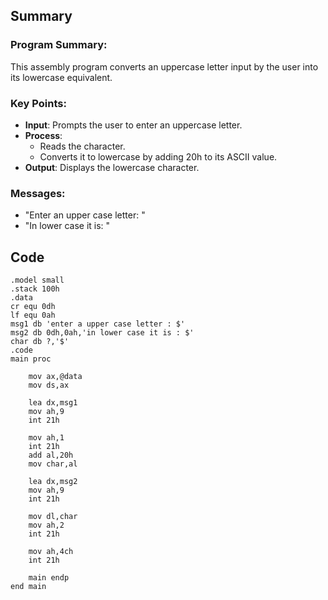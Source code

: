 ## Summary

### Program Summary:
This assembly program converts an uppercase letter input by the user into its lowercase equivalent.

### Key Points:
- **Input**: Prompts the user to enter an uppercase letter.
- **Process**: 
  - Reads the character.
  - Converts it to lowercase by adding 20h to its ASCII value.
- **Output**: Displays the lowercase character.

### Messages:
- "Enter an upper case letter: "
- "In lower case it is: "

## Code

```
.model small
.stack 100h
.data
cr equ 0dh
lf equ 0ah
msg1 db 'enter a upper case letter : $'
msg2 db 0dh,0ah,'in lower case it is : $'
char db ?,'$'
.code
main proc

    mov ax,@data
    mov ds,ax
    
    lea dx,msg1
    mov ah,9
    int 21h
    
    mov ah,1
    int 21h
    add al,20h
    mov char,al
    
    lea dx,msg2
    mov ah,9
    int 21h 
    
    mov dl,char
    mov ah,2
    int 21h
    
    mov ah,4ch
    int 21h
    
    main endp
end main
```
